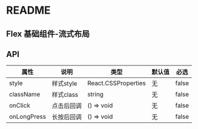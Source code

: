# README
## Flex 基础组件-流式布局
## API

属性 | 说明 | 类型 | 默认值 | 必选
----|-----|------|------|------
style | 样式style | React.CSSProperties | 无 | false
className | 样式class | string | 无 | false
onClick | 点击后回调 | () => void | 无 | false
onLongPress | 长按后回调 | () => void | 无 | false
